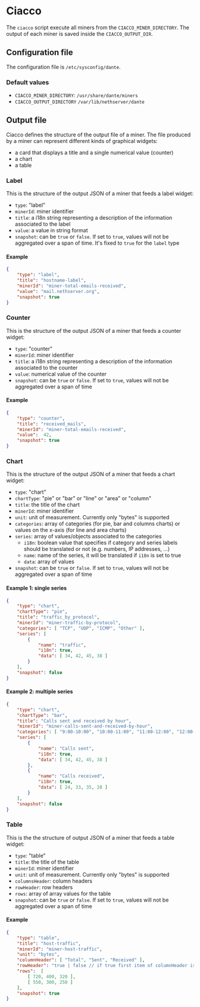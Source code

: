 # Ciacco

The `ciacco` script execute all miners from the `CIACCO_MINER_DIRECTORY`.
The output of each miner is saved inside the `CIACCO_OUTPUT_DIR`.

## Configuration file

The configuration file is `/etc/sysconfig/dante`.

### Default values

- `CIACCO_MINER_DIRECTORY`: `/usr/share/dante/miners`
- `CIACCO_OUTPUT_DIRECTORY` `/var/lib/nethserver/dante`

## Output file

Ciacco defines the structure of the output file of a miner.
The file produced by a miner can represent different kinds of graphical widgets:

- a card that displays a title and a single numerical value (counter)
- a chart
- a table

### Label

This is the structure of the output JSON of a miner that feeds a label widget:

- `type`: "label"
- `minerId`: miner identifier
- `title`: a i18n string representing a description of the information associated to the label
- `value`: a value in string format
- `snapshot`:  can be `true` or `false`. If set to `true`, values will not be aggregated over a span of time. It's fixed to `true` for the `label` type

#### Example

```json
{
    "type": "label",
    "title": "hostname-label",
    "minerId": "miner-total-emails-received",
    "value": "mail.nethserver.org",
    "snapshot": true
}
```

### Counter

This is the structure of the output JSON of a miner that feeds a counter widget:

- `type`: "counter"
- `minerId`: miner identifier
- `title`: a i18n string representing a description of the information associated to the counter
- `value`: numerical value of the counter
- `snapshot`: can be `true` or `false`. If set to `true`, values will not be aggregated over a span of time

#### Example

```json
{
    "type": "counter",
    "title": "received_mails",
    "minerId": "miner-total-emails-received",
    "value":  42,
    "snapshot": true
}
```

### Chart

This is the structure of the output JSON of a miner that feeds a chart widget:

- `type`: "chart"
- `chartType`: "pie" or "bar" or "line" or "area" or "column"
- `title`: the title of the chart
- `minerId`: miner identifier
- `unit`: unit of measurement. Currently only "bytes" is supported
- `categories`: array of categories (for pie, bar and columns charts) or values on the x-axis (for line and area charts)
- `series`: array of values/objects associated to the categories
    - `i18n`: boolean value that specifies if category and series labels should be translated or not (e.g. numbers, IP addresses, ...)
    - `name`: name of the series, it will be translated if `i18n` is set to true
    - `data`: array of values
- `snapshot`: can be `true` or `false`. If set to `true`, values will not be aggregated over a span of time


#### Example 1: single series

```json
{
    "type": "chart",
    "chartType": "pie",
    "title": "traffic_by_protocol",
    "minerId": "miner-traffic-by-protocol", 
    "categories": [ "TCP", "UDP", "ICMP", "Other" ],
    "series": [
        {
            "name": "traffic",
            "i18n": true,
            "data": [ 34, 42, 45, 38 ]
        }
    ],
    "snapshot": false
}
```

#### Example 2: multiple series

```json
{
    "type": "chart",
    "chartType": "bar",
    "title": "Calls sent and received by hour",
    "minerId": "miner-calls-sent-and-received-by-hour", 
    "categories": [ "9:00-10:00", "10:00-11:00", "11:00-12:00", "12:00-13:00" ],
    "series": [
        {
            "name": "Calls sent",
            "i18n": true,
            "data": [ 34, 42, 45, 38 ]
        },
        {
            "name": "Calls received",
            "i18n": true,
            "data": [ 24, 33, 35, 28 ]
        }
    ],
    "snapshot": false
}
```

### Table

This is the the structure of output JSON of a miner that feeds a table widget:

- `type`: "table"
- `title`: the title of the table
- `minerId`: miner identifier
- `unit`: unit of measurement. Currently only "bytes" is supported
- `columnsHeader`: column headers
- `rowHeader`: row headers
- `rows`: array of array values for the table
- `snapshot`: can be `true` or `false`. If set to `true`, values will not be aggregated over a span of time

#### Example

```json
{
    "type": "table",
    "title": "host-traffic",
    "minerId": "miner-host-traffic",
    "unit": "bytes",
    "columnHeader": [ "Total", "Sent", "Received" ],
    "rowHeader": "true | false // if true first item of columnHeader is blank: [ '', 'Sent', 'Received' ]",
    "rows":  [ 
        [ 720, 400, 320 ],
        [ 550, 300, 250 ]
    ],
    "snapshot": true
}
```

